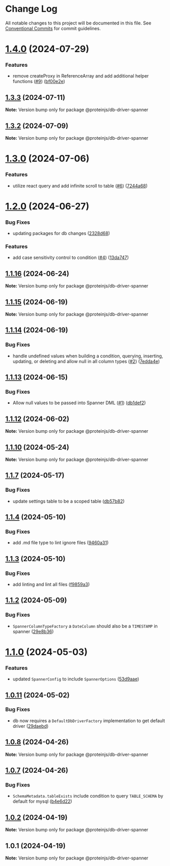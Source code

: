 # Change Log

All notable changes to this project will be documented in this file.
See [Conventional Commits](https://conventionalcommits.org) for commit guidelines.

# [1.4.0](https://github.com/brentbahry/db/compare/@proteinjs/db-driver-spanner@1.3.5...@proteinjs/db-driver-spanner@1.4.0) (2024-07-29)


### Features

* remove createProxy in ReferenceArray and add additional helper functions ([#9](https://github.com/brentbahry/db/issues/9)) ([bf00e2e](https://github.com/brentbahry/db/commit/bf00e2eeedd5f6d96bc64461bd3c4136a2b3a015))





## [1.3.3](https://github.com/brentbahry/db/compare/@proteinjs/db-driver-spanner@1.3.2...@proteinjs/db-driver-spanner@1.3.3) (2024-07-11)

**Note:** Version bump only for package @proteinjs/db-driver-spanner





## [1.3.2](https://github.com/brentbahry/db/compare/@proteinjs/db-driver-spanner@1.3.1...@proteinjs/db-driver-spanner@1.3.2) (2024-07-09)

**Note:** Version bump only for package @proteinjs/db-driver-spanner





# [1.3.0](https://github.com/brentbahry/db/compare/@proteinjs/db-driver-spanner@1.2.1...@proteinjs/db-driver-spanner@1.3.0) (2024-07-06)


### Features

* utilize react query and add infinite scroll to table ([#6](https://github.com/brentbahry/db/issues/6)) ([7244a68](https://github.com/brentbahry/db/commit/7244a68fbce5ca1270321c6c63366ea4f3d97b63))





# [1.2.0](https://github.com/brentbahry/db/compare/@proteinjs/db-driver-spanner@1.1.16...@proteinjs/db-driver-spanner@1.2.0) (2024-06-27)


### Bug Fixes

* updating packages for db changes ([2328d68](https://github.com/brentbahry/db/commit/2328d68865e3315f73ecf4c98c227127bedc699c))


### Features

* add case sensitivity control to condition ([#4](https://github.com/brentbahry/db/issues/4)) ([13da747](https://github.com/brentbahry/db/commit/13da7477be6216d4449311ad3a68ef3cde246d45))





## [1.1.16](https://github.com/brentbahry/db/compare/@proteinjs/db-driver-spanner@1.1.15...@proteinjs/db-driver-spanner@1.1.16) (2024-06-24)

**Note:** Version bump only for package @proteinjs/db-driver-spanner





## [1.1.15](https://github.com/brentbahry/db/compare/@proteinjs/db-driver-spanner@1.1.14...@proteinjs/db-driver-spanner@1.1.15) (2024-06-19)

**Note:** Version bump only for package @proteinjs/db-driver-spanner





## [1.1.14](https://github.com/brentbahry/db/compare/@proteinjs/db-driver-spanner@1.1.13...@proteinjs/db-driver-spanner@1.1.14) (2024-06-19)


### Bug Fixes

* handle undefined values when building a condition, querying, inserting, updating, or deleting and allow null in all column types ([#2](https://github.com/brentbahry/db/issues/2)) ([7edda4e](https://github.com/brentbahry/db/commit/7edda4e6e39a4c75fc70122daeb205a79eccc173))





## [1.1.13](https://github.com/brentbahry/db/compare/@proteinjs/db-driver-spanner@1.1.12...@proteinjs/db-driver-spanner@1.1.13) (2024-06-15)


### Bug Fixes

* Allow null values to be passed into Spanner DML ([#1](https://github.com/brentbahry/db/issues/1)) ([db1def2](https://github.com/brentbahry/db/commit/db1def2610298309911e8edc1e1c1497dbf2f7a7))





## [1.1.12](https://github.com/brentbahry/db/compare/@proteinjs/db-driver-spanner@1.1.11...@proteinjs/db-driver-spanner@1.1.12) (2024-06-02)

**Note:** Version bump only for package @proteinjs/db-driver-spanner





## [1.1.10](https://github.com/brentbahry/db/compare/@proteinjs/db-driver-spanner@1.1.9...@proteinjs/db-driver-spanner@1.1.10) (2024-05-24)

**Note:** Version bump only for package @proteinjs/db-driver-spanner





## [1.1.7](https://github.com/brentbahry/db/compare/@proteinjs/db-driver-spanner@1.1.6...@proteinjs/db-driver-spanner@1.1.7) (2024-05-17)


### Bug Fixes

* update settings table to be a scoped table ([db57b82](https://github.com/brentbahry/db/commit/db57b82dafe32b1111592837696216c9bb45b4fc))





## [1.1.4](https://github.com/brentbahry/db/compare/@proteinjs/db-driver-spanner@1.1.3...@proteinjs/db-driver-spanner@1.1.4) (2024-05-10)


### Bug Fixes

* add .md file type to lint ignore files ([9460a31](https://github.com/brentbahry/db/commit/9460a313cd418250115922f687277f1b01dce238))





## [1.1.3](https://github.com/brentbahry/db/compare/@proteinjs/db-driver-spanner@1.1.2...@proteinjs/db-driver-spanner@1.1.3) (2024-05-10)


### Bug Fixes

* add linting and lint all files ([f9859a3](https://github.com/brentbahry/db/commit/f9859a39882376fe7b93aa3b4281b22b2c02b7d5))





## [1.1.2](https://github.com/brentbahry/db/compare/@proteinjs/db-driver-spanner@1.1.1...@proteinjs/db-driver-spanner@1.1.2) (2024-05-09)

### Bug Fixes

- `SpannerColumnTypeFactory` a `DateColumn` should also be a `TIMESTAMP` in spanner ([29e8b36](https://github.com/brentbahry/db/commit/29e8b36edf2911e0188180d73fa11116482f42ac))

# [1.1.0](https://github.com/brentbahry/db/compare/@proteinjs/db-driver-spanner@1.0.11...@proteinjs/db-driver-spanner@1.1.0) (2024-05-03)

### Features

- updated `SpannerConfig` to include `SpannerOptions` ([53d9aae](https://github.com/brentbahry/db/commit/53d9aaeb401b7a1272e3b66df448352de2281226))

## [1.0.11](https://github.com/brentbahry/db/compare/@proteinjs/db-driver-spanner@1.0.10...@proteinjs/db-driver-spanner@1.0.11) (2024-05-02)

### Bug Fixes

- db now requires a `DefaultDbDriverFactory` implementation to get default driver ([29daebd](https://github.com/brentbahry/db/commit/29daebdd971b106142eb525380f5a7d12a3d8eb6))

## [1.0.8](https://github.com/brentbahry/db/compare/@proteinjs/db-driver-spanner@1.0.7...@proteinjs/db-driver-spanner@1.0.8) (2024-04-26)

**Note:** Version bump only for package @proteinjs/db-driver-spanner

## [1.0.7](https://github.com/brentbahry/db/compare/@proteinjs/db-driver-spanner@1.0.6...@proteinjs/db-driver-spanner@1.0.7) (2024-04-26)

### Bug Fixes

- `SchemaMetadata.tableExists` include condition to query `TABLE_SCHEMA` by default for mysql ([b4e6d22](https://github.com/brentbahry/db/commit/b4e6d224d93db75c83ad75160b83346f2b12d166))

## [1.0.2](https://github.com/brentbahry/db/compare/@proteinjs/db-driver-spanner@1.0.1...@proteinjs/db-driver-spanner@1.0.2) (2024-04-19)

**Note:** Version bump only for package @proteinjs/db-driver-spanner

## 1.0.1 (2024-04-19)

**Note:** Version bump only for package @proteinjs/db-driver-spanner
